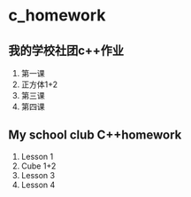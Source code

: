 # c_homework
## 我的学校社团c++作业
1. 第一课
2. 正方体1+2
3. 第三课
4. 第四课

## My school club C++homework
1. Lesson 1
2. Cube 1+2
3. Lesson 3
4. Lesson 4
